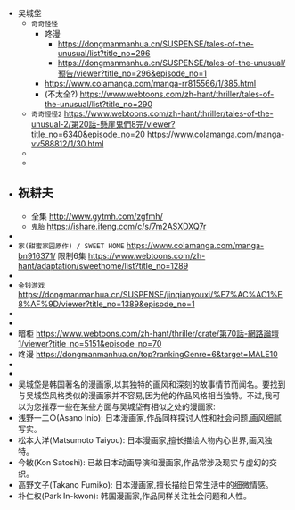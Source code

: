 - 吴城垈
	- `奇奇怪怪`
		- 咚漫
			- https://dongmanmanhua.cn/SUSPENSE/tales-of-the-unusual/list?title_no=296
			- https://dongmanmanhua.cn/SUSPENSE/tales-of-the-unusual/预告/viewer?title_no=296&episode_no=1
		- https://www.colamanga.com/manga-rr815566/1/385.html
		- (不太全?) https://www.webtoons.com/zh-hant/thriller/tales-of-the-unusual/list?title_no=290
	- `奇奇怪怪2`
	  https://www.webtoons.com/zh-hant/thriller/tales-of-the-unusual-2/第20話-懸崖鬼們8完/viewer?title_no=6340&episode_no=20
	  https://www.colamanga.com/manga-vv588812/1/30.html
	-
	-
- 祝耕夫
	-
	- 全集 http://www.gytmh.com/zgfmh/
	- `鬼胎` https://ishare.ifeng.com/c/s/7m2ASXDXQ7r
-
- `家(甜蜜家园原作) / SWEET HOME`
  https://www.colamanga.com/manga-bn916371/
  限制6集 https://www.webtoons.com/zh-hant/adaptation/sweethome/list?title_no=1289
-
- `金钱游戏` https://dongmanmanhua.cn/SUSPENSE/jinqianyouxi/%E7%AC%AC1%E8%AF%9D/viewer?title_no=1389&episode_no=1
-
-
- 暗柜 https://www.webtoons.com/zh-hant/thriller/crate/第70話-網路論壇1/viewer?title_no=5151&episode_no=70
- 咚漫 https://dongmanmanhua.cn/top?rankingGenre=6&target=MALE10
-
-
- 吴城垈是韩国著名的漫画家,以其独特的画风和深刻的故事情节而闻名。要找到与吴城垈风格类似的漫画家并不容易,因为他的作品风格相当独特。不过,我可以为您推荐一些在某些方面与吴城垈有相似之处的漫画家:
- 浅野一二○(Asano Inio): 日本漫画家,作品同样探讨人性和社会问题,画风细腻写实。
- 松本大洋(Matsumoto Taiyou): 日本漫画家,擅长描绘人物内心世界,画风独特。
- 今敏(Kon Satoshi): 已故日本动画导演和漫画家,作品常涉及现实与虚幻的交织。
- 高野文子(Takano Fumiko): 日本漫画家,擅长描绘日常生活中的细微情感。
- 朴仁权(Park In-kwon): 韩国漫画家,作品同样关注社会问题和人性。